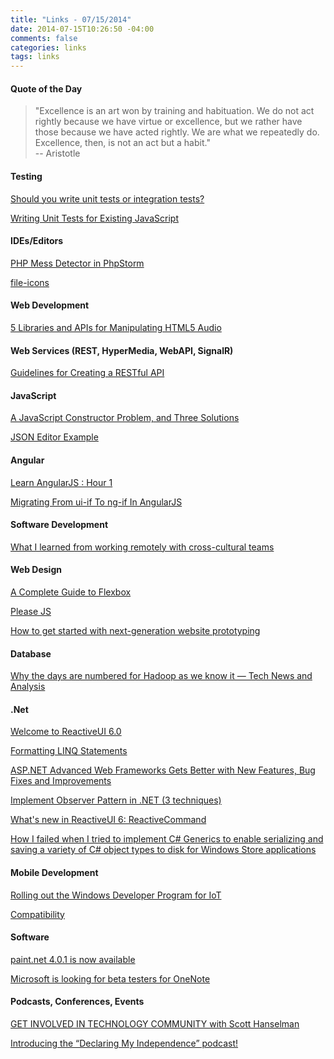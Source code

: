 ```yaml
---
title: "Links - 07/15/2014"
date: 2014-07-15T10:26:50 -04:00
comments: false
categories: links
tags: links
---
```


#### Quote of the Day

<blockquote>"Excellence is an art won by training and habituation. We do not act rightly because we have virtue or excellence, but we rather have those because we have acted rightly. We are what we repeatedly do. Excellence, then, is not an act but a habit."<br>
-- Aristotle
</blockquote>

#### Testing

[Should you write unit tests or integration tests?](http://osherove.com/blog/2014/7/11/should-you-write-unit-tests-or-integration-tests.html)

[Writing Unit Tests for Existing JavaScript](http://rmurphey.com/blog/2014/07/13/unit-tests/)

#### IDEs/Editors

[PHP Mess Detector in PhpStorm](http://blog.jetbrains.com/phpstorm/2014/07/php-mess-detector-in-phpstorm/)

[file-icons](https://atom.io/packages/file-icons)

#### Web Development

[5 Libraries and APIs for Manipulating HTML5 Audio](http://www.sitepoint.com/5-libraries-html5-audio-api/?utm_content=buffer1bf60&utm_medium=social&utm_source=twitter.com&utm_campaign=buffer)

#### Web Services (REST, HyperMedia, WebAPI, SignalR)

[Guidelines for Creating a RESTful API](http://www.programmableweb.com/news/guidelines-creating-restful-api/how-to/2014/07/11)

#### JavaScript

[A JavaScript Constructor Problem, and Three Solutions](http://raganwald.com/2014/07/09/javascript-constructor-problem.html)

[JSON Editor Example](http://jeremydorn.com/json-editor/)

#### Angular

[Learn AngularJS : Hour 1](http://debugmode.net/2014/07/14/learn-angularjs-hour-1/)

[Migrating From ui-if To ng-if In AngularJS](http://www.bennadel.com/blog/2659-migrating-from-ui-if-to-ng-if-in-angularjs.htm)

#### Software Development

[What I learned from working remotely with cross-cultural teams](https://www.zoho.com/general/blog/what-i-learned-from-working-remotely-with-cross-cultural-teams.html)

#### Web Design

[A Complete Guide to Flexbox](http://css-tricks.com/snippets/css/a-guide-to-flexbox/)

[Please JS](http://www.checkman.io/please/?utm_content=buffer15529&utm_medium=social&utm_source=twitter.com&utm_campaign=buffer)

[How to get started with next-generation website prototyping](http://www.webdesignerdepot.com/2014/07/how-to-get-started-with-next-generation-website-prototyping/)

#### Database

[Why the days are numbered for Hadoop as we know it — Tech News and Analysis](http://gigaom.com/2012/07/07/why-the-days-are-numbered-for-hadoop-as-we-know-it/)

#### .Net

[Welcome to ReactiveUI 6.0](http://log.paulbetts.org/welcome-to-reactiveui-6-0/)

[Formatting LINQ Statements](http://dotnettips.wordpress.com/2014/07/11/formatting-linq-statements/)

[ASP.NET Advanced Web Frameworks Gets Better with New Features, Bug Fixes and Improvements](http://www.infoq.com/news/2014/07/asp-net-mvc-5-2-web-api-2-2)

[Implement Observer Pattern in .NET (3 techniques)](http://www.codeproject.com/Articles/796075/Implement-Observer-Pattern-in-NET-techniques)

[What's new in ReactiveUI 6: ReactiveCommand](http://log.paulbetts.org/whats-new-in-reactiveui-6-reactivecommandt/)

[How I failed when I tried to implement C# Generics to enable serializing and saving a variety of C# object types to disk for Windows Store applications](http://blogs.msdn.com/b/brunoterkaly/archive/2014/07/09/how-i-failed-when-i-tried-to-implement-c-generics-to-enable-serializing-and-saving-a-variety-of-c-object-types-to-disk-for-windows-store-applications.aspx)

#### Mobile Development

[Rolling out the Windows Developer Program for IoT](http://blogs.windows.com/windows/b/buildingapps/archive/2014/07/11/rolling-out-the-windows-developer-program-for-iot.aspx)

[Compatibility](http://developer.apple.com/swift/blog/?id=2)

#### Software

[paint.net 4.0.1 is now available](http://blog.getpaint.net/2014/07/12/paint-net-4-0-1-is-now-available/)

[Microsoft is looking for beta testers for OneNote](http://www.neowin.net/news/microsoft-is-looking-for-beta-testers-for-onenote)

#### Podcasts, Conferences, Events

[GET INVOLVED IN TECHNOLOGY COMMUNITY with Scott Hanselman](http://getinvolved.hanselman.com)

[Introducing the “Declaring My Independence” podcast!](http://www.mjeaton.net/blog/archive/2014/07/11/introducing-the-declaring-my-independence-podcast.aspx)
